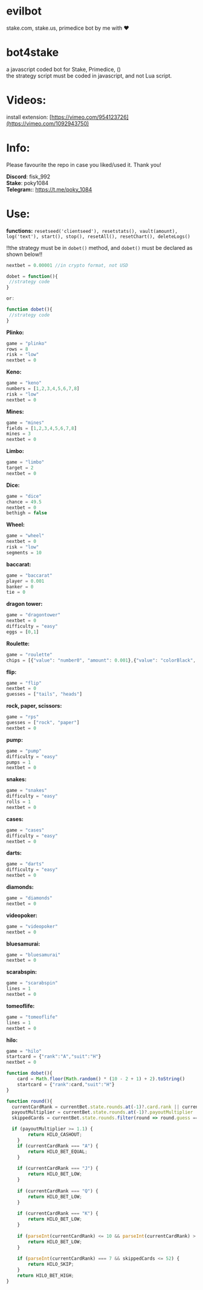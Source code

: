 # evilbot
stake.com, stake.us, primedice bot by me with ❤

# bot4stake  <br /> 
a javascript coded bot for Stake, Primedice, ()<br />
the strategy script must be coded in javascript, and not Lua script. 

# Videos: <br /> 
install extension: [https://vimeo.com/954123726](https://vimeo.com/1092943750) <br />

# Info: <br />
Please favourite the repo in case you liked/used it. Thank you!

<b>Discord</b>: fisk_992 <br />
<b>Stake</b>: poky1084 <br />
<b>Telegram:</b>: https://t.me/poky_1084


# Use: <br />

<b>functions:</b> `resetseed('clientseed'), resetstats(), vault(amount), log('text'), start(), stop(), resetAll(), resetChart(), deleteLogs()`

!!the strategy must be in `dobet()` method, and `dobet()` must be declared as shown below!!
```javascript
nextbet = 0.00001 //in crypto format, not USD

dobet = function(){
 //strategy code
}

or:

function dobet(){
 //strategy code
}
```


<b>Plinko: </b>
```javascript
game = "plinko"
rows = 8
risk = "low"
nextbet = 0
```
<b>Keno:</b>
```javascript
game = "keno"
numbers = [1,2,3,4,5,6,7,8]
risk = "low"
nextbet = 0
```
<b>Mines:</b>
```javascript
game = "mines"
fields = [1,2,3,4,5,6,7,8]
mines = 3
nextbet = 0
```
<b>Limbo:</b>
```javascript
game = "limbo"
target = 2
nextbet = 0 
```
<b>Dice:</b>
```javascript
game = "dice"
chance = 49.5
nextbet = 0
bethigh = false
 ```
<b>Wheel:</b>
```javascript
game = "wheel"
nextbet = 0
risk = "low"
segments = 10
 ```
<b>baccarat:</b>
```javascript
game = "baccarat"
player = 0.001
banker = 0
tie = 0
 ```
<b>dragon tower:</b>
```javascript
game = "dragontower"
nextbet = 0
difficulty = "easy"
eggs = [0,1]
 ```
<b>Roulette:</b>
```javascript
game = "roulette"
chips = [{"value": "number0", "amount": 0.001},{"value": "colorBlack", "amount": 0.001}]
 ```
<b>flip:</b>
```javascript
game = "flip"
nextbet = 0
guesses = ["tails", "heads"]
 ```
<b>rock, paper, scissors:</b>
```javascript
game = "rps"
guesses = ["rock", "paper"]
nextbet = 0
 ```
<b>pump:</b>
```javascript
game = "pump"
difficulty = "easy"
pumps = 1
nextbet = 0
 ```
<b>snakes:</b>
```javascript
game = "snakes"
difficulty = "easy"
rolls = 1
nextbet = 0
 ```
<b>cases:</b>
```javascript
game = "cases"
difficulty = "easy"
nextbet = 0
 ```
<b>darts:</b>
```javascript
game = "darts"
difficulty = "easy"
nextbet = 0
 ```

<b>diamonds:</b>
```javascript
game = "diamonds"
nextbet = 0
 ```
<b>videopoker:</b>
```javascript
game = "videopoker"
nextbet = 0
 ```
<b>bluesamurai:</b>
```javascript
game = "bluesamurai"
nextbet = 0
 ```
<b>scarabspin:</b>
```javascript
game = "scarabspin"
lines = 1
nextbet = 0
 ```
<b>tomeoflife:</b>
```javascript
game = "tomeoflife"
lines = 1
nextbet = 0
 ```


<b>hilo:</b>
```javascript
game = "hilo"
startcard = {"rank":"A","suit":"H"}
nextbet = 0

function dobet(){
    card = Math.floor(Math.random() * (10 - 2 + 1) + 2).toString()
    startcard = {"rank":card,"suit":"H"}
}  

function round(){
  currentCardRank = currentBet.state.rounds.at(-1)?.card.rank || currentBet.state.startCard.rank;
  payoutMultiplier = currentBet.state.rounds.at(-1)?.payoutMultiplier || 0;
  skippedCards = currentBet.state.rounds.filter(round => round.guess === 'skip').length;  

  if (payoutMultiplier >= 1.1) {
        return HILO_CASHOUT;
    }
    if (currentCardRank === "A") {
        return HILO_BET_EQUAL;
    }
    
    if (currentCardRank === "J") {
        return HILO_BET_LOW;
    }
    
    if (currentCardRank === "Q") {
        return HILO_BET_LOW;
    }
    
    if (currentCardRank === "K") {
        return HILO_BET_LOW;
    }
    
    if (parseInt(currentCardRank) <= 10 && parseInt(currentCardRank) > 7) {
        return HILO_BET_LOW;
    } 
  
    if (parseInt(currentCardRank) === 7 && skippedCards <= 52) {
        return HILO_SKIP;
    }
    return HILO_BET_HIGH;
}
 ```
